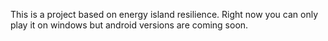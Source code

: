 This is a project based on energy island resilience. Right now you can only play it on windows but android versions are coming soon.
